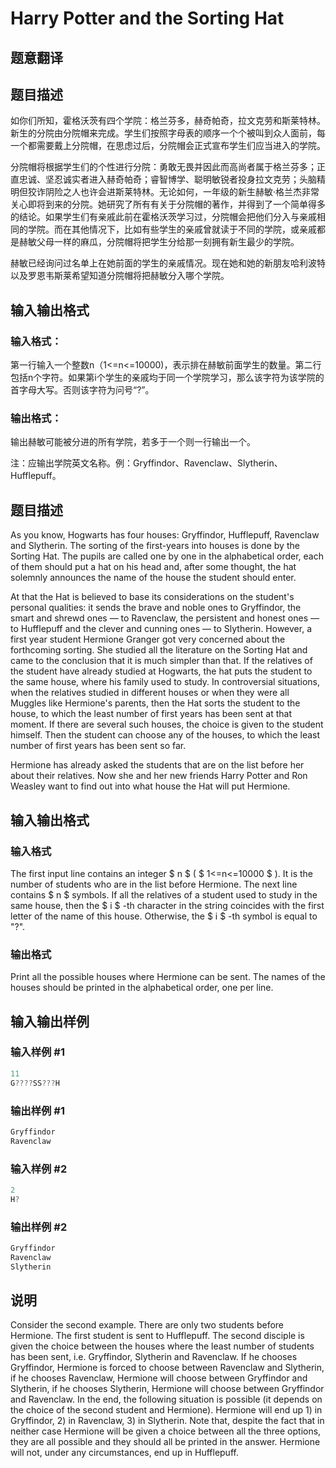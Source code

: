 # Harry Potter and the Sorting Hat

## 题意翻译

## 题目描述

如你们所知，霍格沃茨有四个学院：格兰芬多，赫奇帕奇，拉文克劳和斯莱特林。新生的分院由分院帽来完成。学生们按照字母表的顺序一个个被叫到众人面前，每一个都需要戴上分院帽，在思虑过后，分院帽会正式宣布学生们应当进入的学院。

分院帽将根据学生们的个性进行分院：勇敢无畏并因此而高尚者属于格兰芬多；正直忠诚、坚忍诚实者进入赫奇帕奇；睿智博学、聪明敏锐者投身拉文克劳；头脑精明但狡诈阴险之人也许会进斯莱特林。无论如何，一年级的新生赫敏·格兰杰非常关心即将到来的分院。她研究了所有有关于分院帽的著作，并得到了一个简单得多的结论。如果学生们有亲戚此前在霍格沃茨学习过，分院帽会把他们分入与亲戚相同的学院。而在其他情况下，比如有些学生的亲戚曾就读于不同的学院，或亲戚都是赫敏父母一样的麻瓜，分院帽将把学生分给那一刻拥有新生最少的学院。

赫敏已经询问过名单上在她前面的学生的亲戚情况。现在她和她的新朋友哈利波特以及罗恩韦斯莱希望知道分院帽将把赫敏分入哪个学院。

## 输入输出格式

### 输入格式：

第一行输入一个整数n（1<=n<=10000)，表示排在赫敏前面学生的数量。第二行包括n个字符。如果第i个学生的亲戚均于同一个学院学习，那么该字符为该学院的首字母大写。否则该字符为问号“?”。

### 输出格式：

输出赫敏可能被分进的所有学院，若多于一个则一行输出一个。

注：应输出学院英文名称。例：Gryffindor、Ravenclaw、Slytherin、Hufflepuff。

## 题目描述

As you know, Hogwarts has four houses: Gryffindor, Hufflepuff, Ravenclaw and Slytherin. The sorting of the first-years into houses is done by the Sorting Hat. The pupils are called one by one in the alphabetical order, each of them should put a hat on his head and, after some thought, the hat solemnly announces the name of the house the student should enter.

At that the Hat is believed to base its considerations on the student's personal qualities: it sends the brave and noble ones to Gryffindor, the smart and shrewd ones — to Ravenclaw, the persistent and honest ones — to Hufflepuff and the clever and cunning ones — to Slytherin. However, a first year student Hermione Granger got very concerned about the forthcoming sorting. She studied all the literature on the Sorting Hat and came to the conclusion that it is much simpler than that. If the relatives of the student have already studied at Hogwarts, the hat puts the student to the same house, where his family used to study. In controversial situations, when the relatives studied in different houses or when they were all Muggles like Hermione's parents, then the Hat sorts the student to the house, to which the least number of first years has been sent at that moment. If there are several such houses, the choice is given to the student himself. Then the student can choose any of the houses, to which the least number of first years has been sent so far.

Hermione has already asked the students that are on the list before her about their relatives. Now she and her new friends Harry Potter and Ron Weasley want to find out into what house the Hat will put Hermione.

## 输入输出格式

### 输入格式

The first input line contains an integer $ n $ ( $ 1<=n<=10000 $ ). It is the number of students who are in the list before Hermione. The next line contains $ n $ symbols. If all the relatives of a student used to study in the same house, then the $ i $ -th character in the string coincides with the first letter of the name of this house. Otherwise, the $ i $ -th symbol is equal to "?".

### 输出格式

Print all the possible houses where Hermione can be sent. The names of the houses should be printed in the alphabetical order, one per line.

## 输入输出样例

### 输入样例 #1

```cpp
11
G????SS???H

```
### 输出样例 #1

```cpp
Gryffindor
Ravenclaw

```
### 输入样例 #2

```cpp
2
H?

```
### 输出样例 #2

```cpp
Gryffindor
Ravenclaw
Slytherin

```
## 说明

Consider the second example. There are only two students before Hermione. The first student is sent to Hufflepuff. The second disciple is given the choice between the houses where the least number of students has been sent, i.e. Gryffindor, Slytherin and Ravenclaw. If he chooses Gryffindor, Hermione is forced to choose between Ravenclaw and Slytherin, if he chooses Ravenclaw, Hermione will choose between Gryffindor and Slytherin, if he chooses Slytherin, Hermione will choose between Gryffindor and Ravenclaw. In the end, the following situation is possible (it depends on the choice of the second student and Hermione). Hermione will end up 1) in Gryffindor, 2) in Ravenclaw, 3) in Slytherin. Note that, despite the fact that in neither case Hermione will be given a choice between all the three options, they are all possible and they should all be printed in the answer. Hermione will not, under any circumstances, end up in Hufflepuff.

